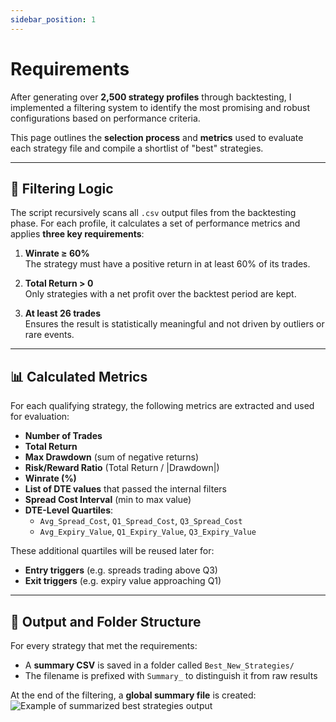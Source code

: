 ```yaml
---
sidebar_position: 1
---
```


# Requirements

After generating over **2,500 strategy profiles** through backtesting, I implemented a filtering system to identify the most promising and robust configurations based on performance criteria.

This page outlines the **selection process** and **metrics** used to evaluate each strategy file and compile a shortlist of "best" strategies.

---

## 🎯 Filtering Logic

The script recursively scans all `.csv` output files from the backtesting phase. For each profile, it calculates a set of performance metrics and applies **three key requirements**:

1. **Winrate ≥ 60%**  
   The strategy must have a positive return in at least 60% of its trades.

2. **Total Return > 0**  
   Only strategies with a net profit over the backtest period are kept.

3. **At least 26 trades**  
   Ensures the result is statistically meaningful and not driven by outliers or rare events.

---

## 📊 Calculated Metrics

For each qualifying strategy, the following metrics are extracted and used for evaluation:

- **Number of Trades**  
- **Total Return**
- **Max Drawdown** (sum of negative returns)
- **Risk/Reward Ratio** (Total Return / |Drawdown|)
- **Winrate (%)**
- **List of DTE values** that passed the internal filters
- **Spread Cost Interval** (min to max value)
- **DTE-Level Quartiles**:
  - `Avg_Spread_Cost`, `Q1_Spread_Cost`, `Q3_Spread_Cost`
  - `Avg_Expiry_Value`, `Q1_Expiry_Value`, `Q3_Expiry_Value`

These additional quartiles will be reused later for:
- **Entry triggers** (e.g. spreads trading above Q3)
- **Exit triggers** (e.g. expiry value approaching Q1)

---

## 📁 Output and Folder Structure

For every strategy that met the requirements:
- A **summary CSV** is saved in a folder called `Best_New_Strategies/`
- The filename is prefixed with `Summary_` to distinguish it from raw results

At the end of the filtering, a **global summary file** is created:
![Example of summarized best strategies output](/img/exstrat.png)

